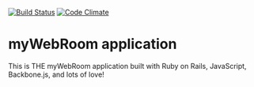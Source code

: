 [![Build Status](https://magnum.travis-ci.com/myWebRoom/mywebroom.png?token=QzyWXThqDpzDtqy2cFDY&branch=master)](https://magnum.travis-ci.com/myWebRoom/mywebroom)
[![Code Climate](https://codeclimate.com/repos/52a6836056b1022ed8009490/badges/467e4b1cc50f005488e3/gpa.png)](https://codeclimate.com/repos/52a6836056b1022ed8009490/feed)

# myWebRoom application

This is THE myWebRoom application built with Ruby on Rails, JavaScript, Backbone.js, and lots of love!
